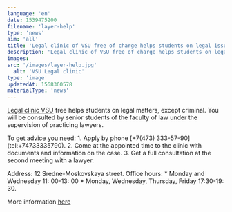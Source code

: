```yaml
---
language: 'en'
date: 1539475200
filename: 'layer-help'
type: 'news'
aim: 'all'
title: 'Legal clinic of VSU free of charge helps students on legal issues'
description: 'Legal clinic of VSU free of charge helps students on legal issues...'
images:
src: '/images/layer-help.jpg'
  alt: 'VSU Legal clinic'
type: 'image'
updatedAt: 1568360578
materialType: 'news'
---
```

[Legal clinic VSU](https://vk.com/jurisconsult_vsu) free helps students on legal matters, except criminal. You will be consulted by senior students of the faculty of law under the supervision of practicing lawyers.

To get advice you need: 1. Apply by phone \[+7(473) 333-57-90\] (tel:+74733335790). 2. Come at the appointed time to the clinic with documents and information on the case. 3. Get a full consultation at the second meeting with a lawyer.

Address: 12 Sredne-Moskovskaya street. Office hours: \* Monday and Wednesday 11: 00-13: 00 \* Monday, Wednesday, Thursday, Friday 17:30-19: 30.

More information [here](http://www.law.vsu.ru/structure/law_clinic/index.html)
